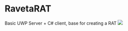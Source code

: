 # RavetaRAT
Basic UWP Server + C# client, base for creating a RAT
![](https://i.imgur.com/IG8SL7c.png)

